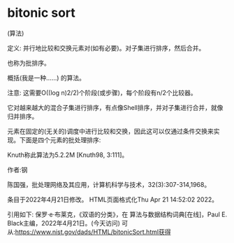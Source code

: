 # bitonic sort


(算法)



定义:
并行地比较和交换元素对(如有必要)。对子集进行排序，然后合并。



也称为批排序。



概括(我是一种……)
的算法。



注意:
这需要O((log n)2/2)个阶段(或步骤)，每个阶段有n/2个比较器。

它对越来越大的混合子集进行排序，有点像Shell排序，并对子集进行合并，就像归并排序。

元素在固定的(无关的)调度中进行比较和交换，因此这可以仅通过条件交换来实现。下面是四个元素的批处理排序:




Knuth称此算法为5.2.2M [Knuth98, 3:111]。


作者:钢


陈国强，批处理网络及其应用，计算机科学与技术，32(3):307-314,1968。








条目于2022年4月21日修改。
HTML页面格式化Thu Apr 21 14:52:02 2022。



引用如下:
保罗·e·布莱克，《双语的分类》，在
算法与数据结构词典[在线]，Paul E. Black主编，2022年4月21日。(今天访问)
可从:https://www.nist.gov/dads/HTML/bitonicSort.html获得